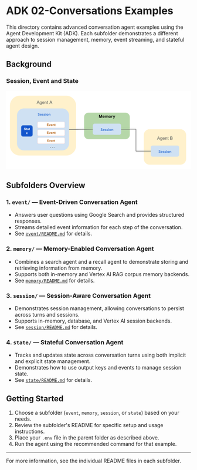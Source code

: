 # ADK 02-Conversations Examples

This directory contains advanced conversation agent examples using the Agent Development Kit (ADK). Each subfolder demonstrates a different approach to session management, memory, event streaming, and stateful agent design.

## Background
### Session, Event and State

<img src="https://github.com/ForusOne/adk_agent/blob/main/images/session_state_events.png?raw=true" alt="drawing" width="600"/>

## Subfolders Overview

### 1. `event/` — Event-Driven Conversation Agent

- Answers user questions using Google Search and provides structured responses.
- Streams detailed event information for each step of the conversation.
- See [`event/README.md`](./event/README.md) for details.

### 2. `memory/` — Memory-Enabled Conversation Agent

- Combines a search agent and a recall agent to demonstrate storing and retrieving information from memory.
- Supports both in-memory and Vertex AI RAG corpus memory backends.
- See [`memory/README.md`](./memory/README.md) for details.

### 3. `session/` — Session-Aware Conversation Agent

- Demonstrates session management, allowing conversations to persist across turns and sessions.
- Supports in-memory, database, and Vertex AI session backends.
- See [`session/README.md`](./session/README.md) for details.

### 4. `state/` — Stateful Conversation Agent

- Tracks and updates state across conversation turns using both implicit and explicit state management.
- Demonstrates how to use output keys and events to manage session state.
- See [`state/README.md`](./state/README.md) for details.

## Getting Started

1. Choose a subfolder (`event`, `memory`, `session`, or `state`) based on your needs.
2. Review the subfolder's README for specific setup and usage instructions.
3. Place your `.env` file in the parent folder as described above.
4. Run the agent using the recommended command for that example.

---

For more information, see the individual README files in each subfolder.
